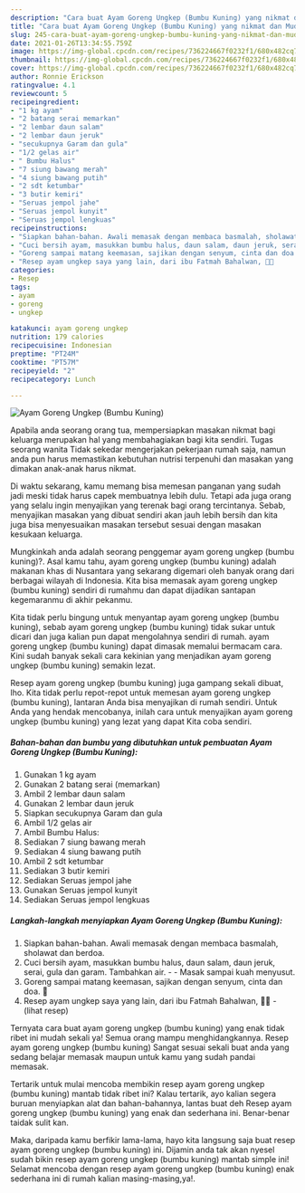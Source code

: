 ```yaml
---
description: "Cara buat Ayam Goreng Ungkep (Bumbu Kuning) yang nikmat dan Mudah Dibuat"
title: "Cara buat Ayam Goreng Ungkep (Bumbu Kuning) yang nikmat dan Mudah Dibuat"
slug: 245-cara-buat-ayam-goreng-ungkep-bumbu-kuning-yang-nikmat-dan-mudah-dibuat
date: 2021-01-26T13:34:55.759Z
image: https://img-global.cpcdn.com/recipes/736224667f0232f1/680x482cq70/ayam-goreng-ungkep-bumbu-kuning-foto-resep-utama.jpg
thumbnail: https://img-global.cpcdn.com/recipes/736224667f0232f1/680x482cq70/ayam-goreng-ungkep-bumbu-kuning-foto-resep-utama.jpg
cover: https://img-global.cpcdn.com/recipes/736224667f0232f1/680x482cq70/ayam-goreng-ungkep-bumbu-kuning-foto-resep-utama.jpg
author: Ronnie Erickson
ratingvalue: 4.1
reviewcount: 5
recipeingredient:
- "1 kg ayam"
- "2 batang serai memarkan"
- "2 lembar daun salam"
- "2 lembar daun jeruk"
- "secukupnya Garam dan gula"
- "1/2 gelas air"
- " Bumbu Halus"
- "7 siung bawang merah"
- "4 siung bawang putih"
- "2 sdt ketumbar"
- "3 butir kemiri"
- "Seruas jempol jahe"
- "Seruas jempol kunyit"
- "Seruas jempol lengkuas"
recipeinstructions:
- "Siapkan bahan-bahan. Awali memasak dengan membaca basmalah, sholawat dan berdoa."
- "Cuci bersih ayam, masukkan bumbu halus, daun salam, daun jeruk, serai, gula dan garam. Tambahkan air.   Masak sampai kuah menyusut."
- "Goreng sampai matang keemasan, sajikan dengan senyum, cinta dan doa. 🖤"
- "Resep ayam ungkep saya yang lain, dari ibu Fatmah Bahalwan, 🖤🥰           (lihat resep)"
categories:
- Resep
tags:
- ayam
- goreng
- ungkep

katakunci: ayam goreng ungkep 
nutrition: 179 calories
recipecuisine: Indonesian
preptime: "PT24M"
cooktime: "PT57M"
recipeyield: "2"
recipecategory: Lunch

---
```



![Ayam Goreng Ungkep (Bumbu Kuning)](https://img-global.cpcdn.com/recipes/736224667f0232f1/680x482cq70/ayam-goreng-ungkep-bumbu-kuning-foto-resep-utama.jpg)

Apabila anda seorang orang tua, mempersiapkan masakan nikmat bagi keluarga merupakan hal yang membahagiakan bagi kita sendiri. Tugas seorang  wanita Tidak sekedar mengerjakan pekerjaan rumah saja, namun anda pun harus memastikan kebutuhan nutrisi terpenuhi dan masakan yang dimakan anak-anak harus nikmat.

Di waktu  sekarang, kamu memang bisa memesan panganan yang sudah jadi meski tidak harus capek membuatnya lebih dulu. Tetapi ada juga orang yang selalu ingin menyajikan yang terenak bagi orang tercintanya. Sebab, menyajikan masakan yang dibuat sendiri akan jauh lebih bersih dan kita juga bisa menyesuaikan masakan tersebut sesuai dengan masakan kesukaan keluarga. 



Mungkinkah anda adalah seorang penggemar ayam goreng ungkep (bumbu kuning)?. Asal kamu tahu, ayam goreng ungkep (bumbu kuning) adalah makanan khas di Nusantara yang sekarang digemari oleh banyak orang dari berbagai wilayah di Indonesia. Kita bisa memasak ayam goreng ungkep (bumbu kuning) sendiri di rumahmu dan dapat dijadikan santapan kegemaranmu di akhir pekanmu.

Kita tidak perlu bingung untuk menyantap ayam goreng ungkep (bumbu kuning), sebab ayam goreng ungkep (bumbu kuning) tidak sukar untuk dicari dan juga kalian pun dapat mengolahnya sendiri di rumah. ayam goreng ungkep (bumbu kuning) dapat dimasak memalui bermacam cara. Kini sudah banyak sekali cara kekinian yang menjadikan ayam goreng ungkep (bumbu kuning) semakin lezat.

Resep ayam goreng ungkep (bumbu kuning) juga gampang sekali dibuat, lho. Kita tidak perlu repot-repot untuk memesan ayam goreng ungkep (bumbu kuning), lantaran Anda bisa menyajikan di rumah sendiri. Untuk Anda yang hendak mencobanya, inilah cara untuk menyajikan ayam goreng ungkep (bumbu kuning) yang lezat yang dapat Kita coba sendiri.

<!--inarticleads1-->

##### Bahan-bahan dan bumbu yang dibutuhkan untuk pembuatan Ayam Goreng Ungkep (Bumbu Kuning):

1. Gunakan 1 kg ayam
1. Gunakan 2 batang serai (memarkan)
1. Ambil 2 lembar daun salam
1. Gunakan 2 lembar daun jeruk
1. Siapkan secukupnya Garam dan gula
1. Ambil 1/2 gelas air
1. Ambil  Bumbu Halus:
1. Sediakan 7 siung bawang merah
1. Sediakan 4 siung bawang putih
1. Ambil 2 sdt ketumbar
1. Sediakan 3 butir kemiri
1. Sediakan Seruas jempol jahe
1. Gunakan Seruas jempol kunyit
1. Sediakan Seruas jempol lengkuas




<!--inarticleads2-->

##### Langkah-langkah menyiapkan Ayam Goreng Ungkep (Bumbu Kuning):

1. Siapkan bahan-bahan. Awali memasak dengan membaca basmalah, sholawat dan berdoa.
1. Cuci bersih ayam, masukkan bumbu halus, daun salam, daun jeruk, serai, gula dan garam. Tambahkan air.  -  - Masak sampai kuah menyusut.
1. Goreng sampai matang keemasan, sajikan dengan senyum, cinta dan doa. 🖤
1. Resep ayam ungkep saya yang lain, dari ibu Fatmah Bahalwan, 🖤🥰 -           (lihat resep)




Ternyata cara buat ayam goreng ungkep (bumbu kuning) yang enak tidak ribet ini mudah sekali ya! Semua orang mampu menghidangkannya. Resep ayam goreng ungkep (bumbu kuning) Sangat sesuai sekali buat anda yang sedang belajar memasak maupun untuk kamu yang sudah pandai memasak.

Tertarik untuk mulai mencoba membikin resep ayam goreng ungkep (bumbu kuning) mantab tidak ribet ini? Kalau tertarik, ayo kalian segera buruan menyiapkan alat dan bahan-bahannya, lantas buat deh Resep ayam goreng ungkep (bumbu kuning) yang enak dan sederhana ini. Benar-benar taidak sulit kan. 

Maka, daripada kamu berfikir lama-lama, hayo kita langsung saja buat resep ayam goreng ungkep (bumbu kuning) ini. Dijamin anda tak akan nyesel sudah bikin resep ayam goreng ungkep (bumbu kuning) mantab simple ini! Selamat mencoba dengan resep ayam goreng ungkep (bumbu kuning) enak sederhana ini di rumah kalian masing-masing,ya!.


